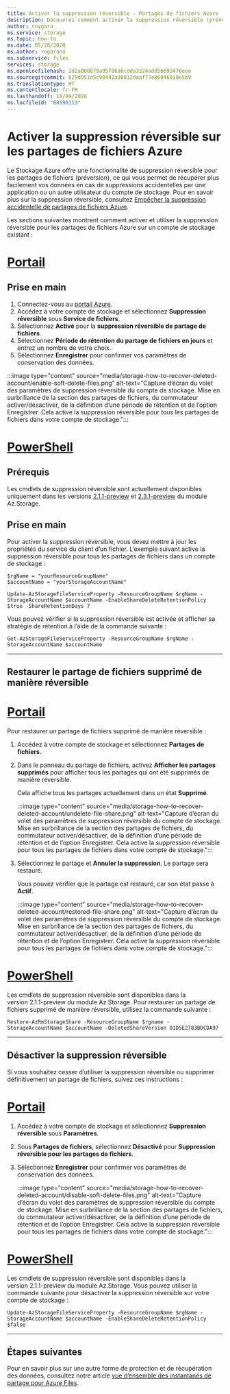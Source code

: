 ```yaml
---
title: Activer la suppression réversible - Partages de fichiers Azure
description: Découvrez comment activer la suppression réversible (préversion) sur des partages de fichiers Azure pour récupérer des données et empêcher la suppression accidentelle.
author: roygara
ms.service: storage
ms.topic: how-to
ms.date: 05/28/2020
ms.author: rogarana
ms.subservice: files
services: storage
ms.openlocfilehash: 2d2a000879a95f86a6cdda3324add5b692476eee
ms.sourcegitcommit: 829d951d5c90442a38012daaf77e86046018e5b9
ms.translationtype: HT
ms.contentlocale: fr-FR
ms.lasthandoff: 10/09/2020
ms.locfileid: "88590113"
---
```

# <a name="enable-soft-delete-on-azure-file-shares"></a>Activer la suppression réversible sur les partages de fichiers Azure

Le Stockage Azure offre une fonctionnalité de suppression réversible pour les partages de fichiers (préversion), ce qui vous permet de récupérer plus facilement vos données en cas de suppressions accidentelles par une application ou un autre utilisateur du compte de stockage. Pour en savoir plus sur la suppression réversible, consultez [Empêcher la suppression accidentelle de partages de fichiers Azure](storage-files-prevent-file-share-deletion.md).

Les sections suivantes montrent comment activer et utiliser la suppression réversible pour les partages de fichiers Azure sur un compte de stockage existant :

# <a name="portal"></a>[Portail](#tab/azure-portal)

## <a name="getting-started"></a>Prise en main

1. Connectez-vous au [portail Azure](https://portal.azure.com/).
1. Accédez à votre compte de stockage et sélectionnez **Suppression réversible** sous **Service de fichiers**.
1. Sélectionnez **Activé** pour la **suppression réversible de partage de fichiers**.
1. Sélectionnez **Période de rétention du partage de fichiers en jours** et entrez un nombre de votre choix.
1. Sélectionnez **Enregistrer** pour confirmer vos paramètres de conservation des données.

:::image type="content" source="media/storage-how-to-recover-deleted-account/enable-soft-delete-files.png" alt-text="Capture d’écran du volet des paramètres de suppression réversible du compte de stockage. Mise en surbrillance de la section des partages de fichiers, du commutateur activer/désactiver, de la définition d’une période de rétention et de l’option Enregistrer. Cela active la suppression réversible pour tous les partages de fichiers dans votre compte de stockage.":::

# <a name="powershell"></a>[PowerShell](#tab/azure-powershell)

## <a name="prerequisite"></a>Prérequis

Les cmdlets de suppression réversible sont actuellement disponibles uniquement dans les versions [2.1.1-preview](https://www.powershellgallery.com/packages/Az.Storage/2.1.1-preview) et [2.3.1-preview](https://www.powershellgallery.com/packages/Az.Storage/2.3.1-preview) du module Az.Storage. 

## <a name="getting-started"></a>Prise en main

Pour activer la suppression réversible, vous devez mettre à jour les propriétés du service du client d’un fichier. L’exemple suivant active la suppression réversible pour tous les partages de fichiers dans un compte de stockage :

```azurepowershell-interactive
$rgName = "yourResourceGroupName"
$accountName = "yourStorageAccountName"

Update-AzStorageFileServiceProperty -ResourceGroupName $rgName -StorageAccountName $accountName -EnableShareDeleteRetentionPolicy $true -ShareRetentionDays 7
```

Vous pouvez vérifier si la suppression réversible est activée et afficher sa stratégie de rétention à l’aide de la commande suivante :

```azurepowershell-interactive
Get-AzStorageFileServiceProperty -ResourceGroupName $rgName -StorageAccountName $accountName
```
---

## <a name="restore-soft-deleted-file-share"></a>Restaurer le partage de fichiers supprimé de manière réversible

# <a name="portal"></a>[Portail](#tab/azure-portal)

Pour restaurer un partage de fichiers supprimé de manière réversible :

1. Accédez à votre compte de stockage et sélectionnez **Partages de fichiers**.
1. Dans le panneau du partage de fichiers, activez **Afficher les partages supprimés** pour afficher tous les partages qui ont été supprimés de manière réversible.

    Cela affiche tous les partages actuellement dans un état **Supprimé**.

    :::image type="content" source="media/storage-how-to-recover-deleted-account/undelete-file-share.png" alt-text="Capture d’écran du volet des paramètres de suppression réversible du compte de stockage. Mise en surbrillance de la section des partages de fichiers, du commutateur activer/désactiver, de la définition d’une période de rétention et de l’option Enregistrer. Cela active la suppression réversible pour tous les partages de fichiers dans votre compte de stockage.":::

1. Sélectionnez le partage et **Annuler la suppression**. Le partage sera restauré.

    Vous pouvez vérifier que le partage est restauré, car son état passe à **Actif**.

    :::image type="content" source="media/storage-how-to-recover-deleted-account/restored-file-share.png" alt-text="Capture d’écran du volet des paramètres de suppression réversible du compte de stockage. Mise en surbrillance de la section des partages de fichiers, du commutateur activer/désactiver, de la définition d’une période de rétention et de l’option Enregistrer. Cela active la suppression réversible pour tous les partages de fichiers dans votre compte de stockage.":::

# <a name="powershell"></a>[PowerShell](#tab/azure-powershell)

Les cmdlets de suppression réversible sont disponibles dans la version 2.1.1-preview du module Az.Storage. Pour restaurer un partage de fichiers supprimé de manière réversible, utilisez la commande suivante :

```azurepowershell-interactive
Restore-AzRmStorageShare -ResourceGroupName $rgname -StorageAccountName $accountName -DeletedShareVersion 01D5E2783BDCDA97
```
---

## <a name="disable-soft-delete"></a>Désactiver la suppression réversible

Si vous souhaitez cesser d’utiliser la suppression réversible ou supprimer définitivement un partage de fichiers, suivez ces instructions :

# <a name="portal"></a>[Portail](#tab/azure-portal)

1. Accédez à votre compte de stockage et sélectionnez **Suppression réversible** sous **Paramètres**.
1. Sous **Partages de fichiers**, sélectionnez **Désactivé** pour **Suppression réversible pour les partages de fichiers**.
1. Sélectionnez **Enregistrer** pour confirmer vos paramètres de conservation des données.

    :::image type="content" source="media/storage-how-to-recover-deleted-account/disable-soft-delete-files.png" alt-text="Capture d’écran du volet des paramètres de suppression réversible du compte de stockage. Mise en surbrillance de la section des partages de fichiers, du commutateur activer/désactiver, de la définition d’une période de rétention et de l’option Enregistrer. Cela active la suppression réversible pour tous les partages de fichiers dans votre compte de stockage.":::

# <a name="powershell"></a>[PowerShell](#tab/azure-powershell)

Les cmdlets de suppression réversible sont disponibles dans la version 2.1.1-preview du module Az.Storage. Vous pouvez utiliser la commande suivante pour désactiver la suppression réversible sur votre compte de stockage :

```azurepowershell-interactive
Update-AzStorageFileServiceProperty -ResourceGroupName $rgName -StorageAccountName $accountName -EnableShareDeleteRetentionPolicy $false
```
---

## <a name="next-steps"></a>Étapes suivantes

Pour en savoir plus sur une autre forme de protection et de récupération des données, consultez notre article [vue d’ensemble des instantanés de partage pour Azure Files](storage-snapshots-files.md).

